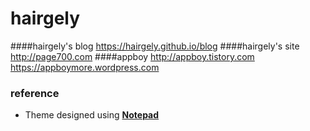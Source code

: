 # hairgely

####hairgely's blog
	https://hairgely.github.io/blog
####hairgely's site
	http://page700.com
####appboy
	http://appboy.tistory.com
	https://appboymore.wordpress.com
	

### reference
 
- Theme designed using **[Notepad](https://github.com/hmfaysal/Notepad/)**
